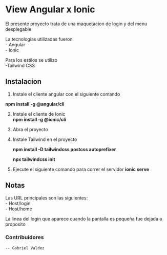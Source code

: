 
# View Angular x Ionic
El presente proyecto trata de una maquetacion de login y del menu desplegable

La tecnologias utilizadas fueron  
    - Angular  
    - Ionic

Para los estilos se utilizo  
    -Tailwind CSS

## Instalacion

1) Instale el cliente angular con el siguiente comando  

**npm install -g @angular/cli**

2) Instale el cliente de Ionic  
**npm install -g @ionic/cli**

3) Abra el proyecto

4) Instale Tailwind en el proyecto

    **npm install -D tailwindcss postcss autoprefixer**

    **npx tailwindcss init**

5) Ejecute el siguiente comando para correr el servidor
    **ionic serve**

## Notas
Las URL principales son las siguientes:  
    - Host/login  
    - Host/home  

La linea del login que aparece cuando la pantalla es pequeña fue dejada a proposito
### Contribuidores
    -- Gabriel Valdez
